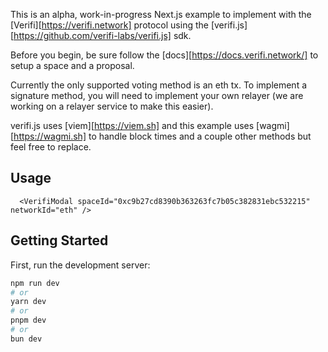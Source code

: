 This is an alpha, work-in-progress Next.js example to implement with the [Verifi][https://verifi.network] protocol using the [verifi.js][https://github.com/verifi-labs/verifi.js] sdk.

Before you begin, be sure follow the [docs][https://docs.verifi.network/] to setup a space and a proposal.

Currently the only supported voting method is an eth tx. To implement a signature method, you will need to implement your own relayer (we are working on a relayer service to make this easier).

verifi.js uses [viem][https://viem.sh] and this example uses [wagmi][https://wagmi.sh] to handle block times and a couple other methods but feel free to replace.


## Usage
```
  <VerifiModal spaceId="0xc9b27cd8390b363263fc7b05c382831ebc532215" networkId="eth" />
```

## Getting Started

First, run the development server:

```bash
npm run dev
# or
yarn dev
# or
pnpm dev
# or
bun dev
```
